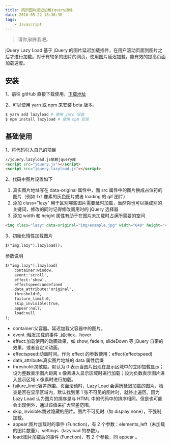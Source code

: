 ```yaml
---
title: 网页图片延迟加载jquery插件
date: 2016-05-22 18:36:38
tags:
    - Javascript
---
```


> 请你,驯养我吧。

jQuery Lazy Load 基于 jQuery 的图片延迟加载插件，在用户滚动页面到图片之后才进行加载。对于有较多的图片的网页，使用图片延迟加载，能有效的提高页面加载速度。

<!-- more -->

## 安装

1、前往 gitHub 直接下载使用，[下载地址](https://github.com/tuupola/jquery_lazyload/)

2、可以使用 yarn 或 npm 来安装 beta 版本。
``` bash
$ yarn add lazyload # 使用 yarn 安装
$ npm install lazyload # 使用 npm 安装
```

## 基础使用

1、将代码引入自己的项目
``` html
//jquery.lazyload.js依赖jquery库
<script src="jquery.js"></script>
<script src="jquery.lazyload.js"></script>
```
2、代码中图片设置如下

1. 真实图片地址写在 data-original 属性中，而 src 属性中的图片换成占位符的图片（例如 1x1 像素的灰色图片或者 loading 的 gif 图片）
2. 添加 class="lazy" 用于区别哪些图片需要延时加载，当然你也可以换成别的关键词，修改的同时记得修改调用时的 jQuery 选择器
3. 添加 width 和 height 属性有助于在图片未加载时占满所需要的空间
``` html
<img class="lazy" data-original="img/example.jpg" width="640" height="480">
```

3、初始化惰性加载图片

``` html
$("img.lazy").lazyload();
```

参数说明
``` html
$("img.lazy").lazyload(
    container:window,
    event:'scroll',
    effect:'show',
    effectspeed:undefined
    data_attribute:'original',
    threshold:0,
    failure_limit:0,
    skip_invisible:true,
    appear:null,
    load:null
);
```

* container:父容器。延迟加载父容器中的图片。
* event	:触发加载的事件 ,如click，hover
* effect:加载使用的动画效果，如 show, fadeIn, slideDown 等 jQuery 自带的效果，或者自定义动画。
* effectspeed:动画时间。作为 effect 的参数使用：effect(effectspeed)
* data_attribute:真实图片地址的 data 属性后缀
* threshold:灵敏度。默认为 0 表示当图片出现在显示区域中的立即加载显示；设为整数表示图片距离 x 像素进入显示区域时进行加载；设为负数表示图片进入显示区域 x 像素时进行加载。
* failure_limit:容差范围。页面滚动时，Lazy Load 会遍历延迟加载的图片，检查是否在显示区域内，默认找到第 1 张不可见的图片时，就终止遍历。因为 Lazy Load 认为图片的排序是与 HTML 中的代码中的排序相同，但是也可能会出现例外，通过该值来扩大容差范围。
* skip_invisible:跳过隐藏的图片。图片不可见时（如 display:none），不强制加载。
* appear:图片加载时的事件 (Function)，有 2 个参数：elements_left（未加载的图片数量）、settings（lazyload 的参数）。
* load:图片加载后的事件 (Function)，有 2 个参数，同 appear 。
